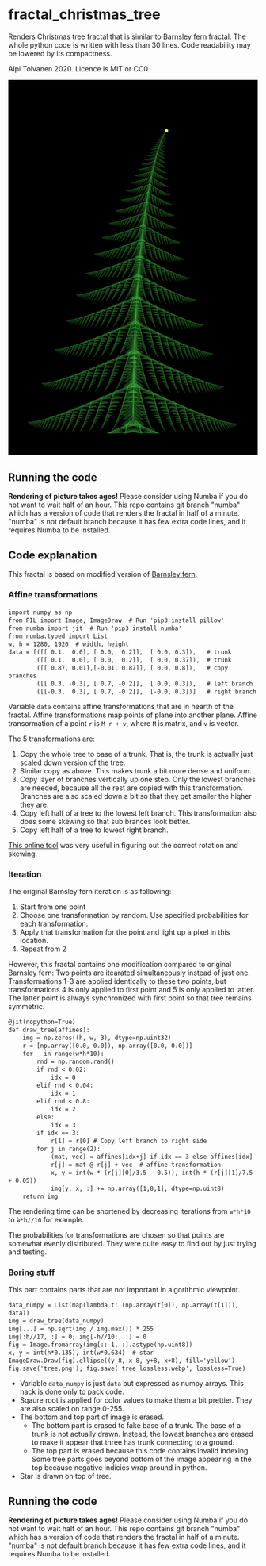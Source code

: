 # fractal_christmas_tree
Renders Christmas tree fractal that is similar to [Barnsley fern](https://en.wikipedia.org/wiki/Barnsley_fern) fractal. The whole python code is written with less than 30 lines. Code readability may be lowered by its compactness.

Alpi Tolvanen 2020. Licence is MIT or CC0

![Rendered image](tree.png)

## Running the code
**Rendering of picture takes ages!** Please consider using Numba if you do not want to wait half of an hour. This repo contains git branch "numba" which has a version of code that renders the fractal in half of a minute. "numba" is not default branch because it has few extra code lines, and it requires Numba to be installed.

## Code explanation
This fractal is based on modified version of [Barnsley fern](https://en.wikipedia.org/wiki/Barnsley_fern).

### Affine transformations
```python3
import numpy as np
from PIL import Image, ImageDraw  # Run 'pip3 install pillow'
from numba import jit  # Run 'pip3 install numba'
from numba.typed import List
w, h = 1280, 1920  # width, height
data = [([[ 0.1,  0.0], [ 0.0,  0.2]],  [ 0.0, 0.3]),   # trunk
        ([[ 0.1,  0.0], [ 0.0,  0.2]],  [ 0.0, 0.37]),  # trunk
        ([[ 0.87, 0.01],[-0.01, 0.87]], [ 0.0, 0.8]),   # copy branches
        ([[ 0.3, -0.3], [ 0.7, -0.2]],  [ 0.0, 0.3]),   # left branch
        ([[-0.3,  0.3], [ 0.7, -0.2]],  [-0.0, 0.3])]   # right branch
```

Variable `data` contains affine transformations that are in hearth of the fractal. Affine transformations map points of plane into another plane. Affine transormation of a point `r` is `M r + v`, where `M` is matrix, and `v` is vector.


The 5 transformations are:
1. Copy the whole tree to base of a trunk. That is, the trunk is actually just scaled down version of the tree.
2. Similar copy as above. This makes trunk a bit more dense and uniform.
3. Copy layer of branches vertically up one step. Only the lowest branches are needed, because all the rest are copied with this transformation. Branches are also scaled down a bit so that they get smaller the higher they are.
4. Copy left half of a tree to the lowest left branch. This transformation also does some skewing so that sub brances look better.
5. Copy left half of a tree to lowest right branch.

[This online tool](https://www.desmos.com/calculator/avfh60ysiv) was very useful in figuring out the correct rotation and skewing.


### Iteration

The original Barnsley fern iteration is as following:
1. Start from one point
2. Choose one transformation by random. Use specified probabilities for each transformation.
3. Apply that transformation for the point and light up a pixel in this location.
4. Repeat from 2

However, this fractal contains one modification compared to original Barnsley fern: Two points are itearated simultaneously instead of just one. Transformations 1-3 are applied identically to these two points, but transformations 4 is only applied to first point and 5 is only applied to latter. The latter point is always synchronized with first point so that tree remains symmetric.

```python3
@jit(nopython=True)
def draw_tree(affines):
    img = np.zeros((h, w, 3), dtype=np.uint32)
    r = [np.array([0.0, 0.0]), np.array([0.0, 0.0])]
    for _ in range(w*h*10):
        rnd = np.random.rand()
        if rnd < 0.02:
            idx = 0
        elif rnd < 0.04:
            idx = 1
        elif rnd < 0.8:
            idx = 2
        else:
            idx = 3
        if idx == 3:
            r[1] = r[0] # Copy left branch to right side
        for j in range(2):
            (mat, vec) = affines[idx+j] if idx == 3 else affines[idx]
            r[j] = mat @ r[j] + vec  # affine transformation
            x, y = int(w * (r[j][0]/3.5 - 0.5)), int(h * (r[j][1]/7.5 + 0.05))
            img[y, x, :] += np.array([1,8,1], dtype=np.uint8)
    return img
```

The rendering time can be shortened by decreasing iterations from `w*h*10` to `ẁ*h//10` for example.

The probabilities for transformations are chosen so that points are somewhat evenly distributed. They were quite easy to find out by just trying and testing.

### Boring stuff
This part contains parts that are not important in algorithmic viewpoint.

```python3
data_numpy = List(map(lambda t: (np.array(t[0]), np.array(t[1])), data))
img = draw_tree(data_numpy)
img[...] = np.sqrt(img / img.max()) * 255
img[:h//17, :] = 0; img[-h//10:, :] = 0
fig = Image.fromarray(img[::-1, :].astype(np.uint8))
x, y = int(h*0.135), int(w*0.634)  # star
ImageDraw.Draw(fig).ellipse((y-8, x-8, y+8, x+8), fill='yellow')
fig.save('tree.png'); fig.save('tree_lossless.webp', lossless=True)
```

* Variable `data_numpy` is just `data` but expressed as numpy arrays. This hack is done only to pack code.
* Sqaure root is applied for color values to make them a bit prettier. They are also scaled on range 0-255.
* The bottom and top part of image is erased.
    * The bottom part is erased to fake base of a trunk. The base of a trunk is not actually drawn. Instead, the lowest branches are erased to make it appear that three has trunk connecting to a ground.
    * The top part is erased because this code contains invalid indexing. Some tree parts goes beyond bottom of the image appearing in the top because negative indicies wrap around in python.
* Star is drawn on top of tree.

## Running the code
**Rendering of picture takes ages!** Please consider using Numba if you do not want to wait half of an hour. This repo contains git branch "numba" which has a version of code that renders the fractal in half of a minute. "numba" is not default branch because it has few extra code lines, and it requires Numba to be installed.
